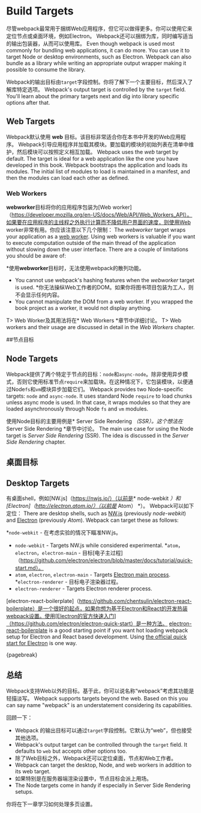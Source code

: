 # Build Targets

尽管webpack最常用于捆绑Web应用程序，但它可以做得更多。你可以使用它来定位节点或桌面环境，例如Electron。 Webpack还可以捆绑为库，同时编写适当的输出包装器，从而可以使用库。
Even though webpack is used most commonly for bundling web applications, it can do more. You can use it to target Node or desktop environments, such as Electron. Webpack can also bundle as a library while writing an appropriate output wrapper making it possible to consume the library.

Webpack的输出目标由`target`字段控制。你将了解下一个主要目标，然后深入了解库特定选项。
Webpack's output target is controlled by the `target` field. You'll learn about the primary targets next and dig into library specific options after that.

## Web Targets

Webpack默认使用 **web** 目标。该目标非常适合你在本书中开发的Web应用程序。 Webpack引导应用程序并加载其模块。要加载的模块的初始列表在清单中维护，然后模块可以按照定义相互加载。
Webpack uses the *web* target by default. The target is ideal for a web application like the one you have developed in this book. Webpack bootstraps the application and loads its modules. The initial list of modules to load is maintained in a manifest, and then the modules can load each other as defined.

### Web Workers

**webworker**目标将你的应用程序包装为[Web worker]（https://developer.mozilla.org/en-US/docs/Web/API/Web_Workers_API）。如果要在应用程序的主线程之外执行计算而不降低用户界面的速度，则使用Web worker非常有用。你应该注意以下几个限制：
The *webworker* target wraps your application as a [web worker](https://developer.mozilla.org/en-US/docs/Web/API/Web_Workers_API). Using web workers is valuable if you want to execute computation outside of the main thread of the application without slowing down the user interface. There are a couple of limitations you should be aware of:

*使用**webworker**目标时，无法使用webpack的散列功能。
* You cannot use webpack's hashing features when the *webworker* target is used.
*你无法操纵Web工作者的DOM。如果你将图书项目包装为工人，则不会显示任何内容。
* You cannot manipulate the DOM from a web worker. If you wrapped the book project as a worker, it would not display anything.

T> Web Worker及其用法将在* Web Workers *章节中详细讨论。
T> Web workers and their usage are discussed in detail in the *Web Workers* chapter.

##节点目标
## Node Targets

Webpack提供了两个特定于节点的目标：`node`和`async-node`。除非使用异步模式，否则它使用标准节点`require`来加载块。在这种情况下，它包装模块，以便通过Node`fs`和`vm`模块异步加载它们。
Webpack provides two Node-specific targets: `node` and `async-node`. It uses standard Node `require` to load chunks unless async mode is used. In that case, it wraps modules so that they are loaded asynchronously through Node `fs` and `vm` modules.

使用Node目标的主要用例是* Server Side Rendering *（SSR）。这个想法在* Server Side Rendering *章节中讨论。
The main use case for using the Node target is *Server Side Rendering* (SSR). The idea is discussed in the *Server Side Rendering* chapter.

## 桌面目标
## Desktop Targets

有桌面shell，例如[NW.js]（https://nwjs.io/）（以前是* node-webkit *）和[Electron]（http://electron.atom.io/）（以前是* Atom） *）。 Webpack可以如下定位：
There are desktop shells, such as [NW.js](https://nwjs.io/) (previously *node-webkit*) and [Electron](http://electron.atom.io/) (previously *Atom*). Webpack can target these as follows:

*`node-webkit`  - 在考虑实验的情况下瞄准NW.js。
* `node-webkit` - Targets NW.js while considered experimental.
*`atom`，`electron`，`electron-main`  - 目标[电子主过程]（https://github.com/electron/electron/blob/master/docs/tutorial/quick-start.md）。
* `atom`, `electron`, `electron-main` - Targets [Electron main process](https://github.com/electron/electron/blob/master/docs/tutorial/quick-start.md).
*`electron-renderer`  - 目标电子渲染器过程。
* `electron-renderer` - Targets Electron renderer process.

[electron-react-boilerplate]（https://github.com/chentsulin/electron-react-boilerplate）是一个很好的起点，如果你想为基于Electron和React的开发热装webpack设置。使用[Electron的官方快速入门]（https://github.com/electron/electron-quick-start）是一种方法。
[electron-react-boilerplate](https://github.com/chentsulin/electron-react-boilerplate) is a good starting point if you want hot loading webpack setup for Electron and React based development. Using [the official quick start for Electron](https://github.com/electron/electron-quick-start) is one way.

{pagebreak}

## 总结

Webpack支持Web以外的目标。基于此，你可以说名称“webpack”考虑其功能是轻描淡写。
Webpack supports targets beyond the web. Based on this you can say name "webpack" is an understatement considering its capabilities.

回顾一下：

* Webpack 的输出目标可以通过`target`字段控制。它默认为“web”，但也接受其他选项。
* Webpack's output target can be controlled through the `target` field. It defaults to `web` but accepts other options too.
* 除了Web目标之外，Webpack还可以定位桌面，节点和Web工作者。
* Webpack can target the desktop, Node, and web workers in addition to its web target.
* 如果特别是在服务器端渲染设置中，节点目标会派上用场。
* The Node targets come in handy if especially in Server Side Rendering setups.

你将在下一章学习如何处理多页设置。

